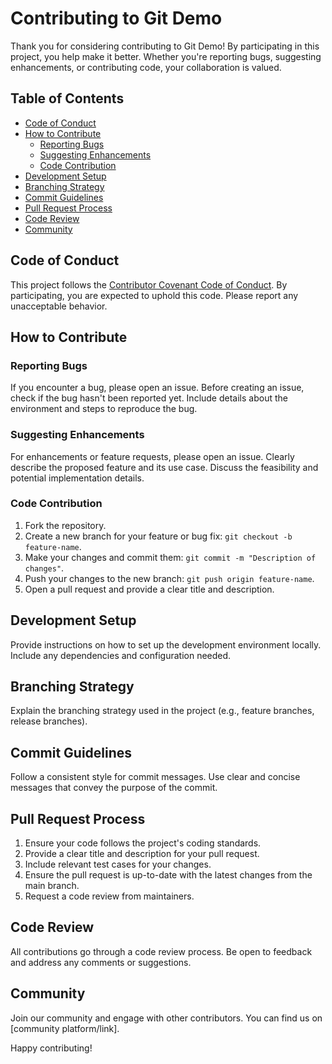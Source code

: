 # Contributing to Git Demo

Thank you for considering contributing to Git Demo! By participating in this project, you help make it better. Whether you're reporting bugs, suggesting enhancements, or contributing code, your collaboration is valued.

## Table of Contents

- [Code of Conduct](#code-of-conduct)
- [How to Contribute](#how-to-contribute)
  - [Reporting Bugs](#reporting-bugs)
  - [Suggesting Enhancements](#suggesting-enhancements)
  - [Code Contribution](#code-contribution)
- [Development Setup](#development-setup)
- [Branching Strategy](#branching-strategy)
- [Commit Guidelines](#commit-guidelines)
- [Pull Request Process](#pull-request-process)
- [Code Review](#code-review)
- [Community](#community)

## Code of Conduct

This project follows the [Contributor Covenant Code of Conduct](CODE_OF_CONDUCT.md). By participating, you are expected to uphold this code. Please report any unacceptable behavior.

## How to Contribute

### Reporting Bugs

If you encounter a bug, please open an issue. Before creating an issue, check if the bug hasn't been reported yet. Include details about the environment and steps to reproduce the bug.

### Suggesting Enhancements

For enhancements or feature requests, please open an issue. Clearly describe the proposed feature and its use case. Discuss the feasibility and potential implementation details.

### Code Contribution

1. Fork the repository.
2. Create a new branch for your feature or bug fix: `git checkout -b feature-name`.
3. Make your changes and commit them: `git commit -m "Description of changes"`.
4. Push your changes to the new branch: `git push origin feature-name`.
5. Open a pull request and provide a clear title and description.

## Development Setup

Provide instructions on how to set up the development environment locally. Include any dependencies and configuration needed.

## Branching Strategy

Explain the branching strategy used in the project (e.g., feature branches, release branches).

## Commit Guidelines

Follow a consistent style for commit messages. Use clear and concise messages that convey the purpose of the commit.

## Pull Request Process

1. Ensure your code follows the project's coding standards.
2. Provide a clear title and description for your pull request.
3. Include relevant test cases for your changes.
4. Ensure the pull request is up-to-date with the latest changes from the main branch.
5. Request a code review from maintainers.

## Code Review

All contributions go through a code review process. Be open to feedback and address any comments or suggestions.

## Community

Join our community and engage with other contributors. You can find us on [community platform/link].

Happy contributing!
